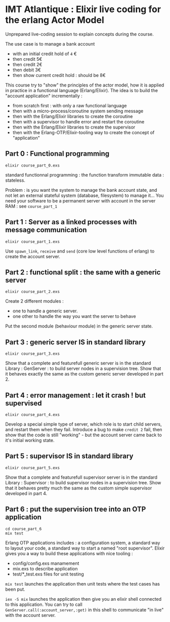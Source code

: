 # IMT Atlantique : Elixir live coding for the erlang Actor Model

Unprepared live-coding session to explain concepts during the course.

The use case is to manage a bank account 
- with an initial credit hold of `4` €
- then credit 5€
- then credit 2€
- then debit 3€
- then show current credit hold : should be 8€

This course try to "show" the principles of the actor model, how it is
applied in practice in a functional language (Erlang/Elixir).
The idea is to build the "account application" incrementally :
- from scratch first : with only a raw functional language
- then with a micro-process/coroutine system sending message
- then with the Erlang/Elixir libraries to create the coroutine
- then with a supervisor to handle error and restart the coroutine
- then with the Erlang/Elixir libraries to create the supervisor
- then with the Erlang-OTP/Elixir-tooling way to create the concept of "application" 

## Part 0 : Functional programming

```
elixir course_part_0.exs
```

standard functionnal programming : the function transform immutable
data : stateless.

Problem : is you want the system to manage the bank account state,
and not let an external stateful system (database, filesystem) to
manage it... You need your software to be a permanent server with
account in the server RAM : see `course_part_1`

## Part 1 : Server as a linked processes with message communication

```
elixir course_part_1.exs
```

Use `spawn_link`, `receive` and `send` (core low level functions of erlang)
to create the account server.

## Part 2 : functional split : the same with a generic server

```
elixir course_part_2.exs
```

Create 2 different modules : 
- one to handle a generic server.
- one other to handle the way you want the server to behave

Put the second module (behaviour module) in the generic server state.

## Part 3 : generic server IS in standard library

```
elixir course_part_3.exs
```

Show that a complete and featurefull generic server is in the
standard Library : GenServer : to build server nodes in a supervision
tree.
Show that it behaves exactly the same as the custom generic server
developed in part 2.

## Part 4 : error management : let it crash ! but supervised

```
elixir course_part_4.exs
```

Develop a special simple type of server, which role is to start child
servers, and restart them when they fail.
Introduce a bug to make `credit 2` fail, then show that the code is
still "working" - but the account server came back to it's initial working state.

## Part 5 : supervisor IS in standard library

```
elixir course_part_5.exs
```

Show that a complete and featurefull supervisor server is in the
standard Library : Supervisor : to build supervisor nodes in a supervision
tree.
Show that it behaves pretty much the same as the custom simple
supervisor developed in part 4.

## Part 6 : put the supervision tree into an OTP application

```
cd course_part_6
mix test
```

Erlang OTP applications includes : a configuration system, a standard
way to layout your code, a standard way to start a named "root
supervisor".
Elixir gives you a way to build these applications with nice tooling :

- config/config.exs manamement
- mix.exs to describe application
- test/*_test.exs files for unit testing

`mix test` launches the application then unit tests where the test cases has
been put.

`iex -S mix` launches the application then give you an elixir shell connected
to this application. You can try to call `GenServer.call(:account_server,:get)`
in this shell to communicate "in live" with the account server.
